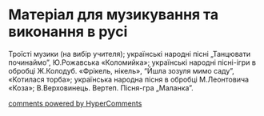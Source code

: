 <div id="hypercomments_widget" class="js-hypercomments-widget invisible"></div>

# Матеріал для музикування та виконання в русі

Троїсті музики (на вибір учителя);  українські народні пісні „Танцювати починаймо”, Ю.Рожавська «Коломийка»; українські народні пісні-ігри в обробці Ж.Колодуб. «Фрікель, нікель», “Йшла зозуля мимо саду”, «Котилася торба»; українська народна пісня в обробці М.Леонтовича «Коза»; В.Верховинець. Вертеп. Пісня-гра „Маланка”.   

<div class="js-hypercomments-container">
    <a href="http://hypercomments.com" class="hc-link" title="comments widget">comments powered by HyperComments</a>
</div>
